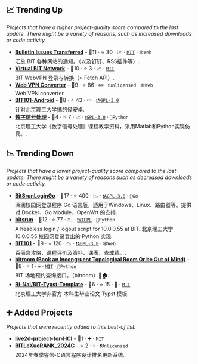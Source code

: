 ## 📈 Trending Up

_Projects that have a higher project-quality score compared to the last update. There might be a variety of reasons, such as increased downloads or code activity._

- <b><a href="https://haobit.top/notice/">Bulletin Issues Transferred</a></b>  - 🥇11 ·  ⭐ 30 · 📈 · <code><a href="http://bit.ly/34MBwT8">MIT</a></code> · <code>🕸️Web</code><br>汇总 BIT 各种网站的通知。（以及钉钉、RSS插件等）.
- <b><a href="https://github.com/YDX-2147483647/virtual-BIT-network">Virtual BIT Network</a></b>  - 🥇10 ·  ⭐ 3 · 📈 · <code><a href="http://bit.ly/34MBwT8">MIT</a></code><br>BIT WebVPN 登录与转换（≈ Fetch API）.
- <b><a href="https://webvpn.swo.moe/">Web VPN Converter</a></b>  - 🥈9 ·  ⭐ 86 · 💤 · <code>❗Unlicensed</code> · <code>🕸️Web</code><br>Web VPN converter.
- <b><a href="https://github.com/BIT101-dev/BIT101-Android">BIT101-Android</a></b>  - 🥈8 ·  ⭐ 43 · 💤 · <code><a href="http://bit.ly/3pwmjO5">❗️AGPL-3.0</a></code><br>针对北京理工大学搞的怪安卓.
- <b><a href="https://gitee.com/spaitlab_0/Digital-Signal-Processing">数字信号处理</a></b>  - 🥈4 ·  ⭐ 7 · 📈 · <code><a href="http://bit.ly/2M0xdwT">❗️GPL-3.0</a></code> · <code>🐍Python</code><br>北京理工大学《数字信号处理》课程教学资料，采用Matlab和Python实现仿真。.

## 📉 Trending Down

_Projects that have a lower project-quality score compared to the last update. There might be a variety of reasons such as decreased downloads or code activity._

- <b><a href="https://github.com/Mmx233/BitSrunLoginGo">BitSrunLoginGo</a></b>  - 🥇17 ·  ⭐ 400 · 📉 · <code><a href="http://bit.ly/3pwmjO5">❗️AGPL-3.0</a></code> · <code>💨Go</code><br>深澜校园网登录程序 Go 语言版，适用于Windows、Linux、路由器等。提供对 Docker、Go Module、OpenWrt 的支持.
- <b><a href="https://github.com/BITNP/bitsrun">bitsrun</a></b>  - 🥈12 ·  ⭐ 77 · 📉 · <code><a href="https://tldrlegal.com/search?q=WTFPL">❗️WTFPL</a></code> · <code>🐍Python</code><br>A headless login / logout script for 10.0.0.55 at BIT. 北京理工大学 10.0.0.55 校园网登录登出的 Python 实现.
- <b><a href="https://bit101.cn">BIT101</a></b>  - 🥈9 ·  ⭐ 120 · 📉 · <code><a href="http://bit.ly/3pwmjO5">❗️AGPL-3.0</a></code> · <code>🕸️Web</code><br>百丽宫攻略、课程评价及资料、课表、查成绩。.
- <b><a href="https://github.com/YDX-2147483647/bitroom">bitroom (Book an Incongruent Topological Room Or be Out of Mind)</a></b>  - 🥇8 ·  ⭐ 1 · 💀 · <code><a href="http://bit.ly/34MBwT8">MIT</a></code> · <code>🐍Python</code><br>BIT 场地预约查询接口。（bitroom）🚩🏠.
- <b><a href="https://github.com/Ri-Nai/BIT-Typst-Template">Ri-Nai/BIT-Typst-Template</a></b>  - 🥈6 ·  ⭐ 15 · 🐣 · <code><a href="http://bit.ly/34MBwT8">MIT</a></code><br>北京理工大学非官方 本科生毕业论文 Typst 模板.

## ➕ Added Projects

_Projects that were recently added to this best-of list._

- <b><a href="https://github.com/Decent898/live2d-project-for-HCI">live2d-project-for-HCI</a></b>  - 🥉1 · ➕ · <code><a href="http://bit.ly/34MBwT8">MIT</a></code><br>
- <b><a href="https://github.com/Decent898/BITLeXueRANK_2024C">BITLeXueRANK_2024C</a></b>  -  ⭐ 2 · 💀 · <code>❗Unlicensed</code><br>2024年春季睿信-C语言程序设计排名更新系统.

